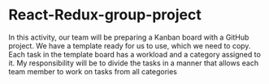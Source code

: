 # React-Redux-group-project
 In this activity, our team will be preparing a Kanban board with a GitHub project. We have a template ready for us to use, which we need to copy. Each task in the template board has a workload and a category assigned to it. My responsibility will be to divide the tasks in a manner that allows each team member to work on tasks from all categories
